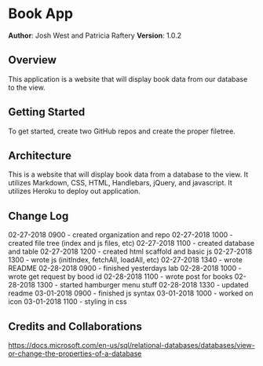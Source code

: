 # Book App

**Author**: Josh West and Patricia Raftery
**Version**: 1.0.2

## Overview
This application is a website that will display book data from our database to the view.

## Getting Started
To get started, create two GitHub repos and create the proper filetree.

## Architecture
This is a website that will display book data from a database to the view. It utilizes Markdown, CSS, HTML, Handlebars, jQuery, and javascript. It utilizes Heroku to deploy out application.

## Change Log

02-27-2018 0900 - created organization and repo
02-27-2018 1000 - created file tree (index and js files, etc)
02-27-2018 1100 - created database and table
02-27-2018 1200 - created html scaffold and basic js
02-27-2018 1300 - wrote js (initIndex, fetchAll, loadAll, etc)
02-27-2018 1340 - wrote README
02-28-2018 0900 - finished yesterdays lab
02-28-2018 1000 - wrote get request by bood id
02-28-2018 1100 - wrote post for books
02-28-2018 1300 - started hamburger menu stuff
02-28-2018 1330 - updated readme
03-01-2018 0900 - finished js syntax
03-01-2018 1000 - worked on icon
03-01-2018 1100 - styling in css


## Credits and Collaborations

https://docs.microsoft.com/en-us/sql/relational-databases/databases/view-or-change-the-properties-of-a-database
